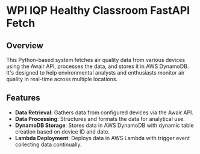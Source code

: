# WPI IQP Healthy Classroom FastAPI Fetch

## Overview
This Python-based system fetches air quality data from various devices using the Awair API, processes the data, and stores it in AWS DynamoDB. It's designed to help environmental analysts and enthusiasts monitor air quality in real-time across multiple locations.

## Features
- **Data Retrieval**: Gathers data from configured devices via the Awair API.
- **Data Processing**: Structures and formats the data for analytical use.
- **DynamoDB Storage**: Stores data in AWS DynamoDB with dynamic table creation based on device ID and date.
- **Lambda Deployment**: Deploys data in AWS Lambda with trigger event collecting data continually.
